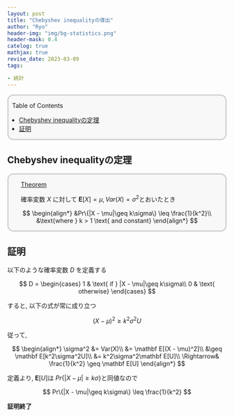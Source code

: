 ```yaml
---
layout: post
title: "Chebyshev inequalityの導出"
author: "Ryo"
header-img: "img/bg-statistics.png"
header-mask: 0.4
catelog: true
mathjax: true
revise_date: 2023-03-09
tags:

- 統計
---
```


<div style='border-radius: 1em; border-style:solid; border-color:#D3D3D3; background-color:#F8F8F8'>
<p class="h4">&nbsp;&nbsp;Table of Contents</p>
<!-- START doctoc generated TOC please keep comment here to allow auto update -->
<!-- DON'T EDIT THIS SECTION, INSTEAD RE-RUN doctoc TO UPDATE -->

- [Chebyshev inequalityの定理](#chebyshev-inequality%E3%81%AE%E5%AE%9A%E7%90%86)
- [証明](#%E8%A8%BC%E6%98%8E)

<!-- END doctoc generated TOC please keep comment here to allow auto update -->

</div>

## Chebyshev inequalityの定理

<div style='padding-left: 2em; padding-right: 2em; border-radius: 1em; border-style:solid; border-color:#D3D3D3; background-color:#F8F8F8'>
<p class="h4"><ins>Theorem</ins></p>

確率変数 $X$ に対して $\mathbf E[X] = \mu, Var(X) = \sigma^2$とおいたとき

$$
\begin{align*}
&Pr\{|X - \mu|\geq k\sigma\} \leq \frac{1}{k^2}\\
&\text{where } k > 1 \text{ and constant}
\end{align*}
$$


</div>

## 証明

以下のような確率変数 $D$ を定義する

$$
D = \begin{cases}
1 & \text{ if } |X - \mu|\geq k\sigma\\
0 & \text{ otherwise}
\end{cases}
$$

すると, 以下の式が常に成り立つ

$$
(X - \mu)^2 \geq k^2\sigma^2U
$$

従って, 

$$
\begin{align*}
\sigma^2 &= Var(X)\\
         &= \mathbf E[(X - \mu)^2]\\
         &\geq \mathbf E[k^2\sigma^2U]\\
         &= k^2\sigma^2\mathbf E[U]\\
\Rightarrow& \frac{1}{k^2} \geq  \mathbf E[U]
\end{align*}
$$

定義より, $\mathbf E[U]$は $Pr\{|X - \mu|\geq k\sigma\}$と同値なので

$$
Pr\{|X - \mu|\geq k\sigma\} \leq \frac{1}{k^2}
$$

**証明終了**
